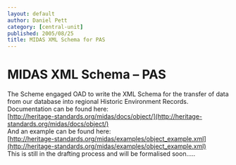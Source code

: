 ```yaml
---
layout: default
author: Daniel Pett
category: [central-unit]
published: 2005/08/25
title: MIDAS XML Schema for PAS
---
```


MIDAS XML Schema – PAS
======================

The Scheme engaged OAD to write the XML Schema for the transfer of data from our database into regional Historic Environment
Records. Documentation can be found here:  
[http://heritage-standards.org/midas/docs/object/](http://heritage-standards.org/midas/docs/object/)  
And an example can be found here:  
[http://heritage-standards.org/midas/examples/object_example.xml](http://heritage-standards.org/midas/examples/object_example.xml)  
This is still in the drafting process and will be formalised soon…..

